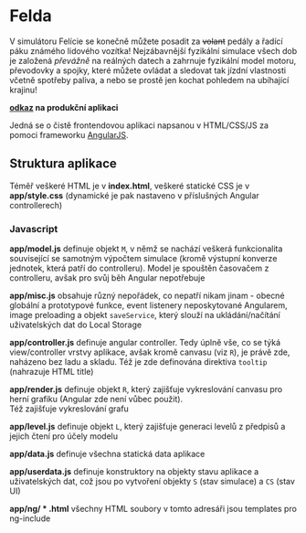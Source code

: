 # Felda
V simulátoru Felície se konečně můžete posadit za ~~volant~~ pedály a řadící páku známého lidového vozítka!
Nejzábavnější fyzikální simulace všech dob je založená _převážně_ na reálných datech a zahrnuje fyzikální model motoru, převodovky a spojky, které můžete ovládat a sledovat tak jízdní vlastnosti včetně spotřeby paliva, a nebo se prostě jen kochat pohledem na ubíhající krajinu!

**[odkaz](http://jira.zby.cz/content/Engine/) na produkční aplikaci**

Jedná se o čistě frontendovou aplikaci napsanou v HTML/CSS/JS za pomoci frameworku [AngularJS](https://angularjs.org/).

## Struktura aplikace

Téměř veškeré HTML je v **index.html**, veškeré statické CSS je v **app/style.css** (dynamické je pak nastaveno v příslušných Angular controllerech)

### Javascript

**app/model.js** definuje objekt `M`, v němž se nachází veškerá funkcionalita související se samotným výpočtem simulace (kromě výstupní konverze jednotek, která patří do controlleru).
Model je spouštěn časovačem z controlleru, avšak pro svůj běh Angular nepotřebuje

**app/misc.js** obsahuje různý nepořádek, co nepatří nikam jinam - obecné globální a prototypové funkce, event listenery neposkytované Angularem,
image preloading a objekt `saveService`, který slouží na ukládání/načítání uživatelských dat do Local Storage

**app/controller.js** definuje angular controller. Tedy úplně vše, co se týká view/controller vrstvy aplikace, avšak kromě canvasu (viz `R`), je právě zde, naházeno bez ladu a skladu.
Též je zde definována direktiva `tooltip` (nahrazuje HTML title)

**app/render.js** definuje objekt `R`, který zajišťuje vykreslování canvasu pro herní grafiku (Angular zde není vůbec použit).  
Též zajišťuje vykreslování grafu

**app/level.js** definuje objekt `L`, který zajišťuje generaci levelů z předpisů a jejich čtení pro účely modelu

**app/data.js** definuje všechna statická data aplikace

**app/userdata.js** definuje konstruktory na objekty stavu aplikace a uživatelských dat, což jsou po vytvoření objekty `S` (stav simulace) a `CS` (stav UI)

**app/ng/ \* .html** všechny HTML soubory v tomto adresáři jsou templates pro ng-include
